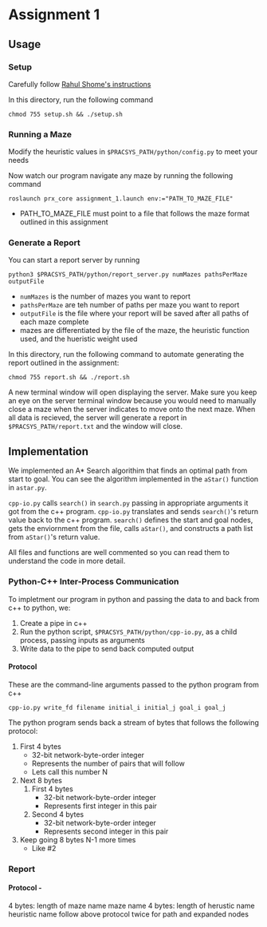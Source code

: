 # Assignment 1

## Usage

### Setup

Carefully follow [Rahul Shome's instructions](https://bitbucket.org/rahulshome/cs_440_assignment/wiki/Home)

In this directory, run the following command

    chmod 755 setup.sh && ./setup.sh

### Running a Maze

Modify the heuristic values in `$PRACSYS_PATH/python/config.py` to meet your needs

Now watch our program navigate any maze by running the following command

    roslaunch prx_core assignment_1.launch env:="PATH_TO_MAZE_FILE"

* PATH_TO_MAZE_FILE must point to a file that follows the maze format outlined in this assignment

### Generate a Report

You can start a report server by running

    python3 $PRACSYS_PATH/python/report_server.py numMazes pathsPerMaze outputFile

* `numMazes` is the number of mazes you want to report
* `pathsPerMaze` are teh number of paths per maze you want to report
* `outputFile` is the file where your report will be saved after all paths of each maze complete
* mazes are differentiated by the file of the maze, the heuristic function used, and the hueristic weight used

In this directory, run the following command to automate generating the report outlined in the assignment:

    chmod 755 report.sh && ./report.sh

A new terminal window will open displaying the server. Make sure you keep an eye on the server terminal window because you would need to manually close a maze when the server indicates to move onto the next maze. When all data is recieved, the server will generate a report in `$PRACSYS_PATH/report.txt` and the window will close.

## Implementation

We implemented an A* Search algorithim that finds an optimal path from start to goal. You can see the algorithm implemented in the `aStar()` function in `astar.py`.

`cpp-io.py` calls `search()` in `search.py` passing in appropriate arguments it got from the c++ program. `cpp-io.py` translates and sends `search()`'s return value back to the c++ program. `search()` defines the start and goal nodes, gets the enviornment from the file, calls `aStar()`, and constructs a path list from `aStar()`'s return value.

All files and functions are well commented so you can read them to understand the code in more detail.

### Python-C++ Inter-Process Communication

To impletment our program in python and passing the data to and back from c++ to python, we:

1. Create a pipe in c++
2. Run the python script, `$PRACSYS_PATH/python/cpp-io.py`, as a child process, passing inputs as arguments
3. Write data to the pipe to send back computed output

#### Protocol

These are the command-line arguments passed to the python program from c++

    cpp-io.py write_fd filename initial_i initial_j goal_i goal_j

The python program sends back a stream of bytes that follows the following protocol:

1. First 4 bytes
    * 32-bit network-byte-order integer
    * Represents the number of pairs that will follow
    * Lets call this number N
2. Next 8 bytes
    1. First 4 bytes
        * 32-bit network-byte-order integer
        * Represents first integer in this pair
    2. Second 4 bytes
        * 32-bit network-byte-order integer
        * Represents second integer in this pair
3. Keep going 8 bytes N-1 more times
    * Like #2

### Report

#### Protocol -

4 bytes: length of maze name
maze name
4 bytes: length of herustic name
heuristic name
follow above protocol twice for path and expanded nodes
